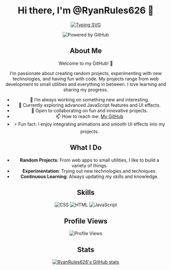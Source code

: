 <div align="center">

# Hi there, I'm @RyanRules626 👋

[![Typing SVG](https://readme-typing-svg.demolab.com?font=Space+Grotesk&pause=1000&color=DB1102&center=true&width=435&lines=Exploring+random+projects!+%E2%9C%A8;I+use+HTML%2C+CSS%2C+and+JavaScript.+%F0%9F%A7%91%E2%80%8D%F0%9F%92%BB;Follow+me!+%F0%9F%91%A4;Star+my+repos!+%E2%AD%90;Check+out+my+work!+%F0%9F%8C%90)](https://git.io/typing-svg)

![Powered by GitHub](https://img.shields.io/badge/powered%20by-GitHub-black?style=for-the-badge&logo=github&logoColor=white)

## About Me
Welcome to my GitHub! 🌟

I'm passionate about creating random projects, experimenting with new technologies, and having fun with code. My projects range from web development to small utilities and everything in between. I love learning and sharing my progress.

- 👀 I’m always working on something new and interesting.
- 🌱 Currently exploring advanced JavaScript features and UI effects.
- 💞️ Open to collaborating on fun and innovative projects.
- 📫 How to reach me:  [My GitHub](https://github.com/RyanRules626)
- ⚡ Fun fact: I enjoy integrating animations and smooth UI effects into my projects.

## What I Do
- **Random Projects**: From web apps to small utilities, I like to build a variety of things.
- **Experimentation**: Trying out new technologies and techniques.
- **Continuous Learning**: Always updating my skills and knowledge.

## Skills
![CSS](https://img.shields.io/badge/-CSS-black?style=for-the-badge&logo=CSS3&logoColor=white)
![HTML](https://img.shields.io/badge/-HTML-black?style=for-the-badge&logo=HTML5&logoColor=white)
![JavaScript](https://img.shields.io/badge/-JavaScript-black?style=for-the-badge&logo=JavaScript&logoColor=white)

## Profile Views
![Profile Views](https://komarev.com/ghpvc/?username=RyanRules626&style=for-the-badge&color=red&label=PROFILE+VIEWS)

## Stats
[![RyanRules626's GitHub stats](https://github-readme-stats.vercel.app/api?username=RyanRules626&hide=prs,issues,contribs&show_icons=true&theme=dark)](https://github.com/anuraghazra/github-readme-stats)

</div>

<!---
RyanRules626/RyanRules626 is a ✨ special ✨ repository because its `README.md` (this file) appears on your GitHub profile.
You can click the Preview link to take a look at your changes.
--->
